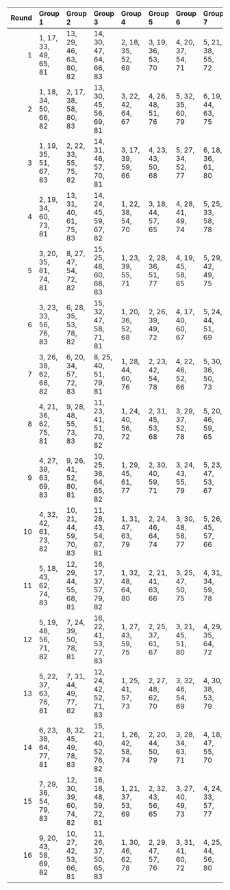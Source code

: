 |   Round | Group 1               | Group 2                | Group 3                | Group 4           | Group 5           | Group 6           | Group 7           | Group 8           | Group 9           | Group 10           | Group 11           | Group 12           | Group 13           | Group 14           | Group 15           | Group 16           |
|--------:|:----------------------|:-----------------------|:-----------------------|:------------------|:------------------|:------------------|:------------------|:------------------|:------------------|:-------------------|:-------------------|:-------------------|:-------------------|:-------------------|:-------------------|:-------------------|
|       1 | 1, 17, 33, 49, 65, 81 | 13, 29, 46, 63, 80, 82 | 14, 30, 47, 64, 66, 83 | 2, 18, 35, 52, 69 | 3, 19, 36, 53, 70 | 4, 20, 37, 54, 71 | 5, 21, 38, 55, 72 | 6, 22, 39, 56, 73 | 7, 23, 40, 57, 74 | 8, 24, 41, 58, 75  | 9, 25, 42, 59, 76  | 10, 26, 43, 60, 77 | 11, 27, 44, 61, 78 | 12, 28, 45, 62, 79 | 15, 31, 48, 50, 67 | 16, 32, 34, 51, 68 |
|       2 | 1, 18, 34, 50, 66, 82 | 2, 17, 38, 58, 80, 83  | 13, 30, 45, 56, 69, 81 | 3, 22, 42, 64, 67 | 4, 26, 48, 51, 76 | 5, 32, 35, 60, 79 | 6, 19, 44, 63, 75 | 7, 28, 47, 59, 68 | 8, 31, 43, 52, 73 | 9, 27, 36, 57, 71  | 10, 20, 41, 55, 78 | 11, 25, 39, 62, 77 | 12, 23, 46, 61, 72 | 14, 29, 40, 53, 65 | 15, 24, 37, 49, 70 | 16, 21, 33, 54, 74 |
|       3 | 1, 19, 35, 51, 67, 83 | 2, 22, 33, 55, 75, 82  | 14, 31, 46, 57, 70, 81 | 3, 17, 39, 59, 66 | 4, 23, 43, 50, 68 | 5, 27, 34, 52, 77 | 6, 18, 36, 61, 80 | 7, 20, 45, 64, 76 | 8, 29, 48, 60, 69 | 9, 32, 44, 53, 74  | 10, 28, 37, 58, 72 | 11, 21, 42, 56, 79 | 12, 26, 40, 63, 78 | 13, 24, 47, 62, 73 | 15, 30, 41, 54, 65 | 16, 25, 38, 49, 71 |
|       4 | 2, 19, 34, 60, 73, 81 | 13, 31, 40, 61, 75, 83 | 14, 24, 45, 59, 67, 82 | 1, 22, 38, 54, 70 | 3, 18, 44, 57, 65 | 4, 28, 41, 49, 74 | 5, 25, 33, 58, 78 | 6, 17, 42, 62, 69 | 7, 26, 46, 53, 71 | 8, 30, 37, 55, 80  | 9, 21, 39, 64, 68  | 10, 23, 48, 52, 79 | 11, 32, 36, 63, 72 | 12, 20, 47, 56, 77 | 15, 29, 43, 51, 66 | 16, 27, 35, 50, 76 |
|       5 | 3, 20, 35, 61, 74, 81 | 8, 27, 47, 54, 72, 82  | 15, 25, 46, 60, 68, 83 | 1, 23, 39, 55, 71 | 2, 28, 36, 51, 77 | 4, 19, 45, 58, 65 | 5, 29, 42, 49, 75 | 6, 26, 33, 59, 79 | 7, 17, 43, 63, 70 | 9, 31, 38, 56, 66  | 10, 22, 40, 50, 69 | 11, 24, 34, 53, 80 | 12, 18, 37, 64, 73 | 13, 21, 48, 57, 78 | 14, 32, 41, 62, 76 | 16, 30, 44, 52, 67 |
|       6 | 3, 23, 33, 56, 76, 83 | 6, 28, 35, 53, 78, 82  | 15, 32, 47, 58, 71, 81 | 1, 20, 36, 52, 68 | 2, 26, 39, 49, 72 | 4, 17, 40, 60, 67 | 5, 24, 44, 51, 69 | 7, 19, 37, 62, 66 | 8, 21, 46, 50, 77 | 9, 30, 34, 61, 70  | 10, 18, 45, 54, 75 | 11, 29, 38, 59, 73 | 12, 22, 43, 57, 80 | 13, 27, 41, 64, 79 | 14, 25, 48, 63, 74 | 16, 31, 42, 55, 65 |
|       7 | 3, 26, 38, 62, 68, 82 | 6, 20, 34, 57, 72, 83  | 8, 25, 40, 51, 79, 81  | 1, 28, 44, 60, 76 | 2, 23, 42, 54, 78 | 4, 22, 46, 52, 66 | 5, 30, 36, 50, 73 | 7, 18, 41, 56, 67 | 9, 24, 35, 63, 65 | 10, 19, 47, 49, 80 | 11, 31, 33, 64, 69 | 12, 17, 48, 53, 75 | 13, 32, 37, 59, 77 | 14, 21, 43, 61, 71 | 15, 27, 45, 55, 74 | 16, 29, 39, 58, 70 |
|       8 | 4, 21, 36, 62, 75, 81 | 9, 28, 48, 55, 73, 83  | 11, 23, 41, 51, 70, 82 | 1, 24, 40, 56, 72 | 2, 31, 45, 53, 68 | 3, 29, 37, 52, 78 | 5, 20, 46, 59, 65 | 6, 30, 43, 49, 76 | 7, 27, 33, 60, 80 | 8, 17, 44, 64, 71  | 10, 32, 39, 57, 67 | 12, 25, 35, 54, 66 | 13, 19, 38, 50, 74 | 14, 22, 34, 58, 79 | 15, 18, 42, 63, 77 | 16, 26, 47, 61, 69 |
|       9 | 4, 27, 39, 63, 69, 83 | 9, 26, 41, 52, 80, 81  | 10, 25, 36, 64, 65, 82 | 1, 29, 45, 61, 77 | 2, 30, 40, 59, 71 | 3, 24, 43, 55, 79 | 5, 23, 47, 53, 67 | 6, 31, 37, 51, 74 | 7, 21, 35, 58, 73 | 8, 19, 42, 57, 68  | 11, 20, 48, 49, 66 | 12, 32, 33, 50, 70 | 13, 17, 34, 54, 76 | 14, 18, 38, 60, 78 | 15, 22, 44, 62, 72 | 16, 28, 46, 56, 75 |
|      10 | 4, 32, 42, 61, 73, 82 | 10, 21, 44, 59, 70, 83 | 11, 28, 43, 54, 67, 81 | 1, 31, 47, 63, 79 | 2, 24, 46, 64, 74 | 3, 30, 48, 58, 77 | 5, 26, 45, 57, 66 | 6, 29, 41, 50, 71 | 7, 25, 34, 55, 69 | 8, 18, 39, 53, 76  | 9, 23, 37, 60, 75  | 12, 27, 38, 51, 65 | 13, 22, 35, 49, 68 | 14, 19, 33, 52, 72 | 15, 17, 36, 56, 78 | 16, 20, 40, 62, 80 |
|      11 | 5, 18, 43, 62, 74, 83 | 12, 29, 44, 55, 68, 81 | 16, 17, 37, 57, 79, 82 | 1, 32, 48, 64, 80 | 2, 21, 41, 63, 66 | 3, 25, 47, 50, 75 | 4, 31, 34, 59, 78 | 6, 27, 46, 58, 67 | 7, 30, 42, 51, 72 | 8, 26, 35, 56, 70  | 9, 19, 40, 54, 77  | 10, 24, 38, 61, 76 | 11, 22, 45, 60, 71 | 13, 28, 39, 52, 65 | 14, 23, 36, 49, 69 | 15, 20, 33, 53, 73 |
|      12 | 5, 19, 48, 56, 71, 82 | 7, 24, 39, 50, 78, 81  | 16, 22, 41, 53, 77, 83 | 1, 27, 43, 59, 75 | 2, 25, 37, 61, 67 | 3, 21, 45, 51, 80 | 4, 29, 35, 64, 72 | 6, 32, 40, 55, 66 | 8, 23, 34, 62, 65 | 9, 18, 46, 49, 79  | 10, 30, 33, 63, 68 | 11, 17, 47, 52, 74 | 12, 31, 36, 58, 76 | 13, 20, 42, 60, 70 | 14, 26, 44, 54, 73 | 15, 28, 38, 57, 69 |
|      13 | 5, 22, 37, 63, 76, 81 | 7, 31, 44, 49, 77, 82  | 12, 24, 42, 52, 71, 83 | 1, 25, 41, 57, 73 | 2, 27, 48, 62, 70 | 3, 32, 46, 54, 69 | 4, 30, 38, 53, 79 | 6, 21, 47, 60, 65 | 8, 28, 33, 61, 66 | 9, 17, 45, 50, 72  | 10, 29, 34, 56, 74 | 11, 18, 40, 58, 68 | 13, 26, 36, 55, 67 | 14, 20, 39, 51, 75 | 15, 23, 35, 59, 80 | 16, 19, 43, 64, 78 |
|      14 | 6, 23, 38, 64, 77, 81 | 8, 32, 45, 49, 78, 83  | 15, 21, 40, 52, 76, 82 | 1, 26, 42, 58, 74 | 2, 20, 44, 50, 79 | 3, 28, 34, 63, 71 | 4, 18, 47, 55, 70 | 5, 31, 39, 54, 80 | 7, 22, 48, 61, 65 | 9, 29, 33, 62, 67  | 10, 17, 46, 51, 73 | 11, 30, 35, 57, 75 | 12, 19, 41, 59, 69 | 13, 25, 43, 53, 72 | 14, 27, 37, 56, 68 | 16, 24, 36, 60, 66 |
|      15 | 7, 29, 36, 54, 79, 83 | 12, 30, 39, 60, 74, 82 | 16, 18, 48, 59, 72, 81 | 1, 21, 37, 53, 69 | 2, 32, 43, 56, 65 | 3, 27, 40, 49, 73 | 4, 24, 33, 57, 77 | 5, 17, 41, 61, 68 | 6, 25, 45, 52, 70 | 8, 20, 38, 63, 67  | 9, 22, 47, 51, 78  | 10, 31, 35, 62, 71 | 11, 19, 46, 55, 76 | 13, 23, 44, 58, 66 | 14, 28, 42, 50, 80 | 15, 26, 34, 64, 75 |
|      16 | 9, 20, 43, 58, 69, 82 | 10, 27, 42, 53, 66, 81 | 11, 26, 37, 50, 65, 83 | 1, 30, 46, 62, 78 | 2, 29, 47, 57, 76 | 3, 31, 41, 60, 72 | 4, 25, 44, 56, 80 | 5, 28, 40, 64, 70 | 6, 24, 48, 54, 68 | 7, 32, 38, 52, 75  | 8, 22, 36, 59, 74  | 12, 21, 34, 49, 67 | 13, 18, 33, 51, 71 | 14, 17, 35, 55, 77 | 15, 19, 39, 61, 79 | 16, 23, 45, 63, 73 |